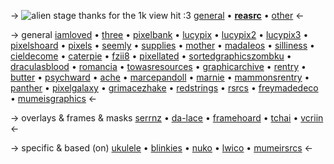 -> ![alien stage](https://files.catbox.moe/q36fpl.gif)
thanks for the 1k view hit :3
[general](https://rentry.co/01-reasrc) •  [**reasrc**](https://rentry.co/reasrc) • [other](https://rentry.co/03-reasrc) <-

-> general 
[iamloved](https://rentry.co/iamloved) • [three](https://three.crd.co/) •  [pixelbank](https://sntry.cc/pixelbank) • [lucypix](https://rentry.co/lucypix)  • [lucypix2](https://rentry.co/lucypix2)  • [lucypix3](https://rentry.co/lucypix3)  • [pixelshoard](https://sntry.cc/pixelshoard) • [pixels](https://pixels.crd.co/) • [seemly](https://rentry.co/seemly) • [supplies](https://supplies.ju.mp/) • [mother](https://rentry.co/mother) • [madaIeos](https://rentry.co/madaIeos) • [silliness](https://rentry.co/silliness) • [cieldecome](https://rentry.co/cieldecome) • [caterpie](https://caterpie.crd.co) • [fzii8](https://rentry.co/fzii8) • [pixellated](https://sntry.cc/pixellated) • [sortedgraphicszombku](https://rentry.co/sortedgraphicszombku) • [draculasblood](https://rentry.co/draculasblood)  • [romancia](https://rentry.co/romancia)  • [towasresources](https://rentry.co/towasresources) • [graphicarchive](https://rentry.co/graphicarchive) • [rentry](https://rentry.co/rentry) • [butter](https://rentry.org/butter) • [psychward](https://rentry.co/psychward) • [ache](https://rentry.co/ache) • [marcepandoll](https://rentry.co/marcepandoll) • [marnie](https://rentry.co/marnie) • [mammonsrentry](https://rentry.co/mammonsrentry) • [panther](https://rentry.co/panther) • [pixelgalaxy](https://rentry.co/pixelgalaxy) • [grimacezhake](rentry.co/grimacezhake) • [redstrings](https://sentrytwo.com/redstrings) • [rsrcs](https://rentry.co/rsrcs) • [freymadedeco](https://rentry.co/FreyMadeDeco) • [mumeisgraphics](https://rentry.co/mumeisgraphics) <- 

-> overlays & frames & masks 
[serrnz](https://www.pinterest.ph/serrnz/) • [da-lace](http://da-lace.com) • [framehoard](https://sntry.cc/framehoard)  • [tchai](https://tchai.carrd.co/)  • [vcriin](https://pin.it/1OQK64R) <-  

-> specific & based (on)
[ukulele](https://rentry.co/ukulele) •  [blinkies](https://blinkies.neocities.org/) • [nuko](https://nukocities.neocities.org/)  • [lwico](https://rentry.co/lwico) • [mumeirsrcs](https://rentry.co/mumeirsrcs) <-